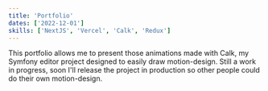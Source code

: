```yaml
---
title: 'Portfolio'
dates: ['2022-12-01']
skills: ['NextJS', 'Vercel', 'Calk', 'Redux']
---
```


This portfolio allows me to present those animations made with Calk, my Symfony editor project designed to easily draw motion-design. Still a work in progress, soon I'll release the project in production so other people could do their own motion-design.
